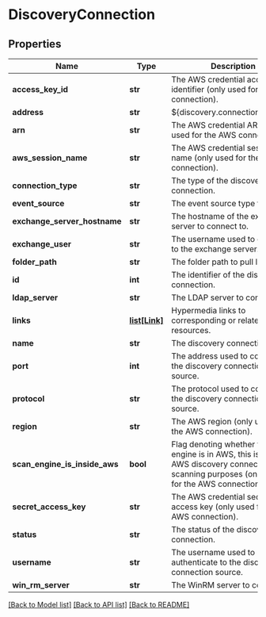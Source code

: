 # DiscoveryConnection

## Properties
Name | Type | Description | Notes
------------ | ------------- | ------------- | -------------
**access_key_id** | **str** | The AWS credential access key identifier (only used for the AWS connection). | [optional] 
**address** | **str** | ${discovery.connection.address} | [optional] 
**arn** | **str** | The AWS credential ARN (only used for the AWS connection). | [optional] 
**aws_session_name** | **str** | The AWS credential session name (only used for the AWS connection). | [optional] 
**connection_type** | **str** | The type of the discovery connection. | [optional] 
**event_source** | **str** | The event source type to use. | [optional] 
**exchange_server_hostname** | **str** | The hostname of the exchange server to connect to. | [optional] 
**exchange_user** | **str** | The username used to connect to the exchange server. | [optional] 
**folder_path** | **str** | The folder path to pull logs from. | [optional] 
**id** | **int** | The identifier of the discovery connection. | [optional] 
**ldap_server** | **str** | The LDAP server to connect to. | [optional] 
**links** | [**list[Link]**](Link.md) | Hypermedia links to corresponding or related resources. | [optional] 
**name** | **str** | The discovery connection name. | [optional] 
**port** | **int** | The address used to connect to the discovery connection source. | [optional] 
**protocol** | **str** | The protocol used to connect to the discovery connection source. | [optional] 
**region** | **str** | The AWS region (only used for the AWS connection). | [optional] 
**scan_engine_is_inside_aws** | **bool** | Flag denoting whether the scan engine is in AWS, this is used for AWS discovery connections for scanning purposes (only used for the AWS connection). | [optional] 
**secret_access_key** | **str** | The AWS credential secret access key (only used for the AWS connection). | [optional] 
**status** | **str** | The status of the discovery connection. | [optional] 
**username** | **str** | The username used to authenticate to the discovery connection source. | [optional] 
**win_rm_server** | **str** | The WinRM server to connect to.  | [optional] 

[[Back to Model list]](../README.md#documentation-for-models) [[Back to API list]](../README.md#documentation-for-api-endpoints) [[Back to README]](../README.md)

